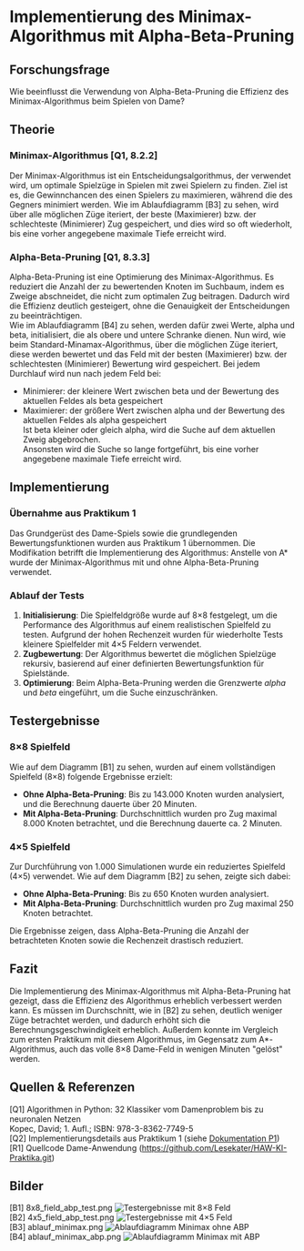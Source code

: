 # Implementierung des Minimax-Algorithmus mit Alpha-Beta-Pruning

## Forschungsfrage

Wie beeinflusst die Verwendung von Alpha-Beta-Pruning die Effizienz des Minimax-Algorithmus beim Spielen von Dame?

## Theorie

### Minimax-Algorithmus [Q1, 8.2.2]

Der Minimax-Algorithmus ist ein Entscheidungsalgorithmus, der verwendet wird, um optimale Spielzüge in Spielen mit zwei Spielern zu finden. Ziel ist es, die Gewinnchancen des einen Spielers zu maximieren, während die des Gegners minimiert werden. Wie im Ablaufdiagramm [B3] zu sehen, wird über alle möglichen Züge iteriert, der beste (Maximierer) bzw. der schlechteste (Minimierer) Zug gespeichert, und dies wird so oft wiederholt, bis eine vorher angegebene maximale Tiefe erreicht wird.

### Alpha-Beta-Pruning [Q1, 8.3.3]

Alpha-Beta-Pruning ist eine Optimierung des Minimax-Algorithmus. Es reduziert die Anzahl der zu bewertenden Knoten im Suchbaum, indem es Zweige abschneidet, die nicht zum optimalen Zug beitragen. Dadurch wird die Effizienz deutlich gesteigert, ohne die Genauigkeit der Entscheidungen zu beeinträchtigen.  
Wie im Ablaufdiagramm [B4] zu sehen, werden dafür zwei Werte, alpha und beta, initialisiert, die als obere und untere Schranke dienen. Nun wird, wie beim Standard-Minamax-Algorithmus, über die möglichen Züge iteriert, diese werden bewertet und das Feld mit der besten (Maximierer) bzw. der schlechtesten (Minimierer) Bewertung wird gespeichert. Bei jedem Durchlauf wird nun nach jedem Feld bei:  
- Minimierer: der kleinere Wert zwischen beta und der Bewertung des aktuellen Feldes als beta gespeichert  
- Maximierer: der größere Wert zwischen alpha und der Bewertung des aktuellen Feldes als alpha gespeichert  
Ist beta kleiner oder gleich alpha, wird die Suche auf dem aktuellen Zweig abgebrochen.  
Ansonsten wird die Suche so lange fortgeführt, bis eine vorher angegebene maximale Tiefe erreicht wird.

## Implementierung

### Übernahme aus Praktikum 1

Das Grundgerüst des Dame-Spiels sowie die grundlegenden Bewertungsfunktionen wurden aus Praktikum 1 übernommen. Die Modifikation betrifft die Implementierung des Algorithmus: Anstelle von A* wurde der Minimax-Algorithmus mit und ohne Alpha-Beta-Pruning verwendet.

### Ablauf der Tests

1. **Initialisierung**: Die Spielfeldgröße wurde auf 8×8 festgelegt, um die Performance des Algorithmus auf einem realistischen Spielfeld zu testen. Aufgrund der hohen Rechenzeit wurden für wiederholte Tests kleinere Spielfelder mit 4×5 Feldern verwendet.
2. **Zugbewertung**: Der Algorithmus bewertet die möglichen Spielzüge rekursiv, basierend auf einer definierten Bewertungsfunktion für Spielstände.
3. **Optimierung**: Beim Alpha-Beta-Pruning werden die Grenzwerte _alpha_ und _beta_ eingeführt, um die Suche einzuschränken.

## Testergebnisse

### 8×8 Spielfeld

Wie auf dem Diagramm [B1] zu sehen, wurden auf einem vollständigen Spielfeld (8×8) folgende Ergebnisse erzielt:
- **Ohne Alpha-Beta-Pruning**: Bis zu 143.000 Knoten wurden analysiert, und die Berechnung dauerte über 20 Minuten.
- **Mit Alpha-Beta-Pruning**: Durchschnittlich wurden pro Zug maximal 8.000 Knoten betrachtet, und die Berechnung dauerte ca. 2 Minuten.

### 4×5 Spielfeld

Zur Durchführung von 1.000 Simulationen wurde ein reduziertes Spielfeld (4×5) verwendet. Wie auf dem Diagramm [B2] zu sehen, zeigte sich dabei:
- **Ohne Alpha-Beta-Pruning**: Bis zu 650 Knoten wurden analysiert.
- **Mit Alpha-Beta-Pruning**: Durchschnittlich wurden pro Zug maximal 250 Knoten betrachtet.

Die Ergebnisse zeigen, dass Alpha-Beta-Pruning die Anzahl der betrachteten Knoten sowie die Rechenzeit drastisch reduziert.

## Fazit

Die Implementierung des Minimax-Algorithmus mit Alpha-Beta-Pruning hat gezeigt, dass die Effizienz des Algorithmus erheblich verbessert werden kann. Es müssen im Durchschnitt, wie in [B2] zu sehen, deutlich weniger Züge betrachtet werden, und dadurch erhöht sich die Berechnungsgeschwindigkeit erheblich. Außerdem konnte im Vergleich zum ersten Praktikum mit diesem Algorithmus, im Gegensatz zum A*-Algorithmus, auch das volle 8×8 Dame-Feld in wenigen Minuten "gelöst" werden.

## Quellen & Referenzen

[Q1] Algorithmen in Python: 32 Klassiker vom Damenproblem bis zu neuronalen Netzen  
Kopec, David; 1. Aufl.; ISBN: 978-3-8362-7749-5  
[Q2] Implementierungsdetails aus Praktikum 1 (siehe [Dokumentation P1](https://raw.githubusercontent.com/Lesekater/HAW-KI-Praktika/refs/heads/main/p1_dokumentation.md))  
[R1] Quellcode Dame-Anwendung (https://github.com/Lesekater/HAW-KI-Praktika.git)

## Bilder

[B1] 8x8_field_abp_test.png ![Testergebnisse mit 8×8 Feld](https://raw.githubusercontent.com/Lesekater/HAW-KI-Praktika/refs/heads/main/8x8_field_abp_test.png)  
[B2] 4x5_field_abp_test.png ![Testergebnisse mit 4×5 Feld](https://raw.githubusercontent.com/Lesekater/HAW-KI-Praktika/refs/heads/main/4x5_field_abp_test.png)  
[B3] ablauf_minimax.png ![Ablaufdiagramm Minimax ohne ABP](https://raw.githubusercontent.com/Lesekater/HAW-KI-Praktika/refs/heads/main/ablauf_minimax.png)  
[B4] ablauf_minimax_abp.png ![Ablaufdiagramm Minimax mit ABP](https://raw.githubusercontent.com/Lesekater/HAW-KI-Praktika/refs/heads/main/ablauf_minimax_abp.png)
